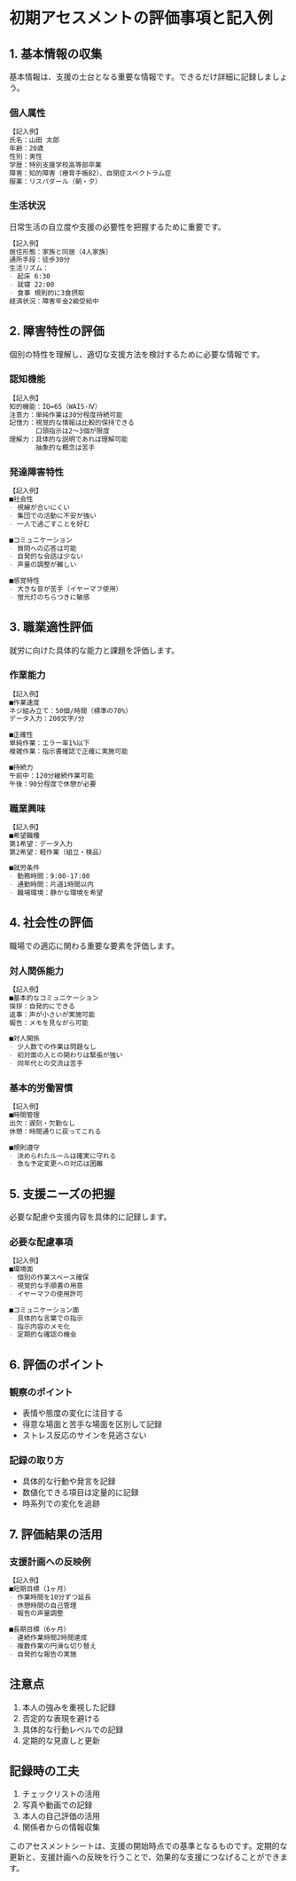 # 初期アセスメントの評価事項と記入例

## 1. 基本情報の収集
基本情報は、支援の土台となる重要な情報です。できるだけ詳細に記録しましょう。

### 個人属性
```markdown
【記入例】
氏名：山田 太郎
年齢：20歳
性別：男性
学歴：特別支援学校高等部卒業
障害：知的障害（療育手帳B2）、自閉症スペクトラム症
服薬：リスパダール（朝・夕）
```

### 生活状況
日常生活の自立度や支援の必要性を把握するために重要です。
```markdown
【記入例】
居住形態：家族と同居（4人家族）
通所手段：徒歩30分
生活リズム：
- 起床 6:30
- 就寝 22:00
- 食事 規則的に3食摂取
経済状況：障害年金2級受給中
```

## 2. 障害特性の評価
個別の特性を理解し、適切な支援方法を検討するために必要な情報です。

### 認知機能
```markdown
【記入例】
知的機能：IQ=65（WAIS-Ⅳ）
注意力：単純作業は30分程度持続可能
記憶力：視覚的な情報は比較的保持できる
　　　　口頭指示は2～3個が限度
理解力：具体的な説明であれば理解可能
　　　　抽象的な概念は苦手
```

### 発達障害特性
```markdown
【記入例】
■社会性
- 視線が合いにくい
- 集団での活動に不安が強い
- 一人で過ごすことを好む

■コミュニケーション
- 質問への応答は可能
- 自発的な会話は少ない
- 声量の調整が難しい

■感覚特性
- 大きな音が苦手（イヤーマフ使用）
- 蛍光灯のちらつきに敏感
```

## 3. 職業適性評価
就労に向けた具体的な能力と課題を評価します。

### 作業能力
```markdown
【記入例】
■作業速度
ネジ組み立て：50個/時間（標準の70%）
データ入力：200文字/分

■正確性
単純作業：エラー率1%以下
複雑作業：指示書確認で正確に実施可能

■持続力
午前中：120分継続作業可能
午後：90分程度で休憩が必要
```

### 職業興味
```markdown
【記入例】
■希望職種
第1希望：データ入力
第2希望：軽作業（組立・検品）

■就労条件
- 勤務時間：9:00-17:00
- 通勤時間：片道1時間以内
- 職場環境：静かな環境を希望
```

## 4. 社会性の評価
職場での適応に関わる重要な要素を評価します。

### 対人関係能力
```markdown
【記入例】
■基本的なコミュニケーション
挨拶：自発的にできる
返事：声が小さいが実施可能
報告：メモを見ながら可能

■対人関係
- 少人数での作業は問題なし
- 初対面の人との関わりは緊張が強い
- 同年代との交流は苦手
```

### 基本的労働習慣
```markdown
【記入例】
■時間管理
出欠：遅刻・欠勤なし
休憩：時間通りに戻ってこれる

■規則遵守
- 決められたルールは確実に守れる
- 急な予定変更への対応は困難
```

## 5. 支援ニーズの把握
必要な配慮や支援内容を具体的に記録します。

### 必要な配慮事項
```markdown
【記入例】
■環境面
- 個別の作業スペース確保
- 視覚的な手順書の用意
- イヤーマフの使用許可

■コミュニケーション面
- 具体的な言葉での指示
- 指示内容のメモ化
- 定期的な確認の機会
```

## 6. 評価のポイント

### 観察のポイント
- 表情や態度の変化に注目する
- 得意な場面と苦手な場面を区別して記録
- ストレス反応のサインを見逃さない

### 記録の取り方
- 具体的な行動や発言を記録
- 数値化できる項目は定量的に記録
- 時系列での変化を追跡

## 7. 評価結果の活用

### 支援計画への反映例
```markdown
【記入例】
■短期目標（1ヶ月）
- 作業時間を10分ずつ延長
- 休憩時間の自己管理
- 報告の声量調整

■長期目標（6ヶ月）
- 連続作業時間2時間達成
- 複数作業の円滑な切り替え
- 自発的な報告の実施
```

## 注意点
1. 本人の強みを重視した記録
2. 否定的な表現を避ける
3. 具体的な行動レベルでの記録
4. 定期的な見直しと更新

## 記録時の工夫
1. チェックリストの活用
2. 写真や動画での記録
3. 本人の自己評価の活用
4. 関係者からの情報収集

このアセスメントシートは、支援の開始時点での基準となるものです。定期的な更新と、支援計画への反映を行うことで、効果的な支援につなげることができます。